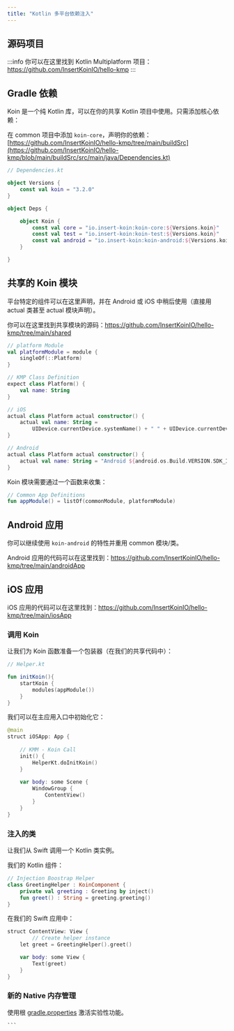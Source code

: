 ```yaml
---
title: "Kotlin 多平台依赖注入"
---
```

## 源码项目

:::info
 你可以在这里找到 Kotlin Multiplatform 项目：https://github.com/InsertKoinIO/hello-kmp
:::

## Gradle 依赖

Koin 是一个纯 Kotlin 库，可以在你的共享 Kotlin 项目中使用。只需添加核心依赖：

在 common 项目中添加 `koin-core`，声明你的依赖：[https://github.com/InsertKoinIO/hello-kmp/tree/main/buildSrc](https://github.com/InsertKoinIO/hello-kmp/blob/main/buildSrc/src/main/java/Dependencies.kt)

```kotlin
// Dependencies.kt

object Versions {
    const val koin = "3.2.0"
}

object Deps {

    object Koin {
        const val core = "io.insert-koin:koin-core:${Versions.koin}"
        const val test = "io.insert-koin:koin-test:${Versions.koin}"
        const val android = "io.insert-koin:koin-android:${Versions.koin}"
    }

}
```

## 共享的 Koin 模块

平台特定的组件可以在这里声明，并在 Android 或 iOS 中稍后使用（直接用 actual 类甚至 actual 模块声明）。

你可以在这里找到共享模块的源码：https://github.com/InsertKoinIO/hello-kmp/tree/main/shared

```kotlin
// platform Module
val platformModule = module {
    singleOf(::Platform)
}

// KMP Class Definition
expect class Platform() {
    val name: String
}

// iOS
actual class Platform actual constructor() {
    actual val name: String =
        UIDevice.currentDevice.systemName() + " " + UIDevice.currentDevice.systemVersion
}

// Android
actual class Platform actual constructor() {
    actual val name: String = "Android ${android.os.Build.VERSION.SDK_INT}"
}
```

Koin 模块需要通过一个函数来收集：

```kotlin
// Common App Definitions
fun appModule() = listOf(commonModule, platformModule)
```

## Android 应用

你可以继续使用 `koin-android` 的特性并重用 common 模块/类。

Android 应用的代码可以在这里找到：https://github.com/InsertKoinIO/hello-kmp/tree/main/androidApp

## iOS 应用

iOS 应用的代码可以在这里找到：https://github.com/InsertKoinIO/hello-kmp/tree/main/iosApp

### 调用 Koin

让我们为 Koin 函数准备一个包装器（在我们的共享代码中）：

```kotlin
// Helper.kt

fun initKoin(){
    startKoin {
        modules(appModule())
    }
}
```

我们可以在主应用入口中初始化它：

```kotlin
@main
struct iOSApp: App {
    
    // KMM - Koin Call
    init() {
        HelperKt.doInitKoin()
    }
    
    var body: some Scene {
        WindowGroup {
            ContentView()
        }
    }
}
```

### 注入的类

让我们从 Swift 调用一个 Kotlin 类实例。

我们的 Kotlin 组件：

```kotlin
// Injection Boostrap Helper
class GreetingHelper : KoinComponent {
    private val greeting : Greeting by inject()
    fun greet() : String = greeting.greeting()
}
```

在我们的 Swift 应用中：

```kotlin
struct ContentView: View {
        // Create helper instance
    let greet = GreetingHelper().greet()

    var body: some View {
        Text(greet)
    }
}
```

### 新的 Native 内存管理

使用根 [gradle.properties](https://kotlinlang.org/docs/native-memory-manager.html) 激活实验性功能。

    ```